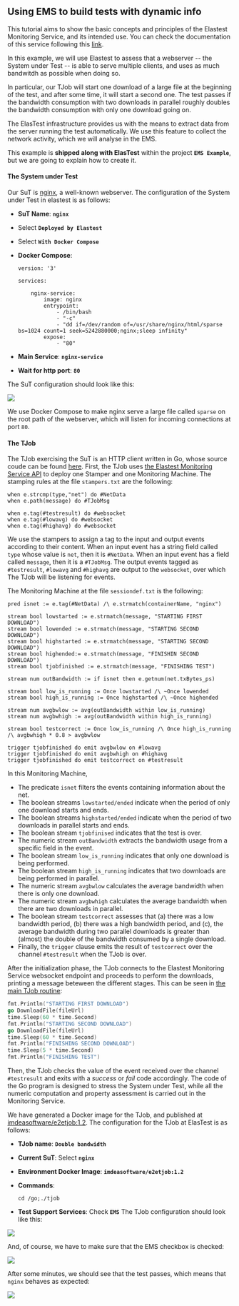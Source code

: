 <div class="range range-xs-left">
<div class="cell-xs-10 cell-lg-6 text-md-left inset-md-right-80 cell-lg-push-1 offset-top-50 offset-lg-top-0">
<h2 id="content" class="h1">Using EMS to build tests with dynamic info</h2>
<div class="offset-top-30 offset-md-top-30">
</div>
</div>
</div>

This tutorial aims to show the basic concepts and principles of the Elastest Monitoring Service, and its intended use. You can check the documentation of this service following this [link](/test-services/ems/).

In this example, we will use Elastest to assess that a webserver -- the System under Test -- is able to serve multiple clients, and uses as much bandwitdh as possible when doing so.

In particular, our TJob will start one download of a large file at the beginning of the test, and after some time, it will start a second one. The test passes if the bandwidth consumption with two downloads in parallel roughly doubles the bandwidth consumption with only one download going on.

The ElasTest infrastructure provides us with the means to extract data from the server running the test automatically. We use this feature to collect the network activity, which we will analyse in the EMS.

This example is **shipped along with ElasTest** within the project **`EMS Example`**, but we are going to explain how to create it.

<h4 class="small-subtitle">The System under Test</h4>

Our SuT is [nginx](https://www.nginx.com/), a well-known webserver.
The configuration of the System under Test in elastest is as follows:
-   **SuT Name**: **`nginx`**
-   Select **`Deployed by Elastest`**
-   Select **`With Docker Compose`**
-   **Docker Compose**:

        version: '3'

        services:

            nginx-service:
                image: nginx
                entrypoint:
                    - /bin/bash
                    - "-c"
                    - "dd if=/dev/random of=/usr/share/nginx/html/sparse bs=1024 count=1 seek=5242880000;nginx;sleep infinity"
                expose:
                    - "80"

-   **Main Service**: **`nginx-service`**
-   **Wait for http port**: **`80`**

The SuT configuration should look like this:
<p></p>
<div class="docs-gallery inline-block">
    <a data-fancybox="gallery-1" href="/docs/test-services/images/ems/sut.png"><img class="img-responsive img-wellcome" src="/docs/test-services/images/ems/sut.png"/></a>
</div>

We use Docker Compose to make nginx serve a large file called `sparse` on the root path of the webserver, which will listen for incoming connections at port `80`.

<h4 class="small-subtitle">The TJob</h4>

The TJob exercising the SuT is an HTTP client written in Go, whose source coude can be found [here](https://github.com/elastest/elastest-monitoring-service/tree/master/e2e-test/tjob).
First, the TJob uses [the Elastest Monitoring Service API](https://elastest.io/docs/api/ems/) to deploy one Stamper and one Monitoring Machine.
The stamping rules at the file `stampers.txt` are the following:
```
when e.strcmp(type,"net") do #NetData
when e.path(message) do #TJobMsg

when e.tag(#testresult) do #websocket 
when e.tag(#lowavg) do #websocket 
when e.tag(#highavg) do #websocket 
```
We use the stampers to assign a tag to the input and output events according to their content.
When an input event has a string field called `type` whose value is `net`, then it is `#NetData`. When an input event has a field called `message`, then it is a `#TJobMsg`.
The output events tagged as `#testresult`, `#lowavg` and `#highavg` are output to the `websocket`, over which The TJob will be listening for events.

The Monitoring Machine at the file `sessiondef.txt` is the following:
```
pred isnet := e.tag(#NetData) /\ e.strmatch(containerName, "nginx")

stream bool lowstarted := e.strmatch(message, "STARTING FIRST DOWNLOAD")
stream bool lowended := e.strmatch(message, "STARTING SECOND DOWNLOAD")
stream bool highstarted := e.strmatch(message, "STARTING SECOND DOWNLOAD")
stream bool highended:= e.strmatch(message, "FINISHIN SECOND DOWNLOAD")
stream bool tjobfinished := e.strmatch(message, "FINISHING TEST")

stream num outBandwidth := if isnet then e.getnum(net.txBytes_ps)

stream bool low_is_running := Once lowstarted /\ ~Once lowended
stream bool high_is_running := Once highstarted /\ ~Once highended

stream num avgbwlow := avg(outBandwidth within low_is_running)
stream num avgbwhigh := avg(outBandwidth within high_is_running)

stream bool testcorrect := Once low_is_running /\ Once high_is_running /\ avgbwhigh * 0.8 > avgbwlow

trigger tjobfinished do emit avgbwlow on #lowavg
trigger tjobfinished do emit avgbwhigh on #highavg
trigger tjobfinished do emit testcorrect on #testresult
```
In this Monitoring Machine,
+ The predicate `isnet` filters the events containing information about the net.
+ The boolean streams `lowstarted/ended` indicate when the period of only one download starts and ends.
+ The boolean streams `highstarted/ended` indicate when the period of two downloads in parallel starts and ends.
+ The boolean stream `tjobfinised` indicates that the test is over.
+ The numeric stream `outBandwidth` extracts the bandwidth usage from a specific field in the event.
+ The boolean stream `low_is_running` indicates that only one download is being performed.
+ The boolean stream `high_is_running` indicates that two downloads are being performed in parallel.
+ The numeric stream `avgbwlow` calculates the average bandwidth when there is only one download.
+ The numeric stream `avgbwhigh` calculates the average bandwidth when there are two downloads in parallel.
+ The boolean stream `testcorrect` assesses that (a) there was a low bandwidth period, (b) there was a high bandwidth period, and (c), the average bandwidth during two parallel downloads is greater than (almost) the double of the bandwidth consumed by a single download.
+ Finally, the `trigger` clause emits the result of `testcorrect` over the channel `#testresult` when the TJob is over.

After the initialization phase, the TJob connects to the Elastest Monitoring Service websocket endpoint and proceeds to perform the downloads, printing a message beteween the different stages.
This can be seen in [the main TJob routine](https://github.com/elastest/elastest-monitoring-service/blob/master/e2e-test/tjob/main.go):
```go
fmt.Println("STARTING FIRST DOWNLOAD")
go DownloadFile(fileUrl)
time.Sleep(60 * time.Second)
fmt.Println("STARTING SECOND DOWNLOAD")
go DownloadFile(fileUrl)
time.Sleep(60 * time.Second)
fmt.Println("FINISHING SECOND DOWNLOAD")
time.Sleep(5 * time.Second)
fmt.Println("FINISHING TEST")
```

Then, the TJob checks the value of the event received over the channel `#testresult` and exits with a _success_ or _fail_ code accordingly.
The code of the Go program is designed to stress the System under Test, while all the numeric computation and property assessment is carried out in the Monitoring Service.

We have generated a Docker image for the TJob, and published at [imdeasoftware/e2etjob:1.2](https://hub.docker.com/r/imdeasoftware/e2etjob:1.2).
The configuration for the TJob at ElasTest is as follows:

-   **TJob name**: **`Double bandwidth`**
-   **Current SuT**: Select **`nginx`**
-   **Environment Docker Image**: **`imdeasoftware/e2etjob:1.2`**
-   **Commands**: 

        cd /go;./tjob

-   **Test Support Services**: Check **`EMS`**
The TJob configuration should look like this:
<p></p>
<div class="docs-gallery inline-block">
    <a data-fancybox="gallery-1" href="/docs/test-services/images/ems/tjob1.png"><img class="img-responsive img-wellcome" src="/docs/test-services/images/ems/tjob1.png"/></a>
</div>

And, of course, we have to make sure that the EMS checkbox is checked:
<div class="docs-gallery inline-block">
    <a data-fancybox="gallery-1" href="/docs/test-services/images/ems/tjob2.png"><img class="img-responsive img-wellcome" src="/docs/test-services/images/ems/tjob2.png"/></a>
</div>

After some minutes, we should see that the test passes, which means that `nginx` behaves as expected:
<div class="docs-gallery inline-block">
    <a data-fancybox="gallery-1" href="/docs/test-services/images/ems/tjobfinished.png"><img class="img-responsive img-wellcome" src="/docs/test-services/images/ems/tjobfinished.png"/></a>
</div>